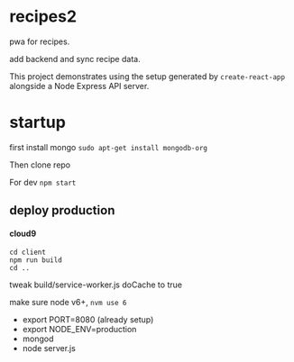 # recipes2

pwa for recipes.

add backend and sync recipe data.

This project demonstrates using the setup generated by `create-react-app` alongside a Node Express API server.

# startup
first install mongo
```sudo apt-get install mongodb-org```

Then clone repo

For dev ```npm start```

## deploy production
#### cloud9

```
cd client
npm run build
cd ..
```
tweak build/service-worker.js doCache to true

make sure node v6+, ```nvm use 6```

* export PORT=8080 (already setup)
* export NODE_ENV=production
* mongod
* node server.js
